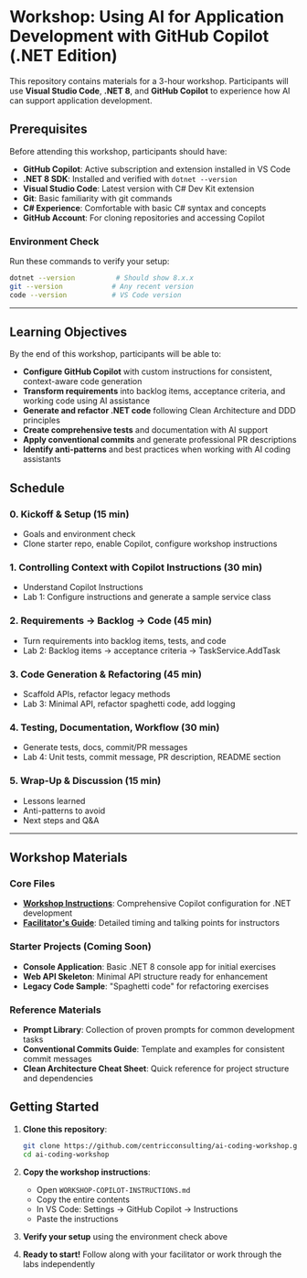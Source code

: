 # Workshop: Using AI for Application Development with GitHub Copilot (.NET Edition)

This repository contains materials for a 3-hour workshop. Participants will use **Visual Studio Code**, **.NET 8**, and **GitHub Copilot** to experience how AI can support application development.

## Prerequisites

Before attending this workshop, participants should have:

- **GitHub Copilot**: Active subscription and extension installed in VS Code
- **.NET 8 SDK**: Installed and verified with `dotnet --version`
- **Visual Studio Code**: Latest version with C# Dev Kit extension
- **Git**: Basic familiarity with git commands
- **C# Experience**: Comfortable with basic C# syntax and concepts
- **GitHub Account**: For cloning repositories and accessing Copilot

### Environment Check
Run these commands to verify your setup:
```bash
dotnet --version          # Should show 8.x.x
git --version            # Any recent version
code --version           # VS Code version
```

---

## Learning Objectives

By the end of this workshop, participants will be able to:

- **Configure GitHub Copilot** with custom instructions for consistent, context-aware code generation
- **Transform requirements** into backlog items, acceptance criteria, and working code using AI assistance
- **Generate and refactor .NET code** following Clean Architecture and DDD principles
- **Create comprehensive tests** and documentation with AI support
- **Apply conventional commits** and generate professional PR descriptions
- **Identify anti-patterns** and best practices when working with AI coding assistants

## Schedule

### 0. Kickoff & Setup (15 min)
- Goals and environment check
- Clone starter repo, enable Copilot, configure workshop instructions

### 1. Controlling Context with Copilot Instructions (30 min)
- Understand Copilot Instructions
- Lab 1: Configure instructions and generate a sample service class

### 2. Requirements → Backlog → Code (45 min)
- Turn requirements into backlog items, tests, and code
- Lab 2: Backlog items → acceptance criteria → TaskService.AddTask

### 3. Code Generation & Refactoring (45 min)
- Scaffold APIs, refactor legacy methods
- Lab 3: Minimal API, refactor spaghetti code, add logging

### 4. Testing, Documentation, Workflow (30 min)
- Generate tests, docs, commit/PR messages
- Lab 4: Unit tests, commit message, PR description, README section

### 5. Wrap-Up & Discussion (15 min)
- Lessons learned
- Anti-patterns to avoid
- Next steps and Q&A

---

## Workshop Materials

### Core Files
- **[Workshop Instructions](WORKSHOP-COPILOT-INSTRUCTIONS.md)**: Comprehensive Copilot configuration for .NET development
- **[Facilitator's Guide](docs/FACILITATOR_GUIDE.md)**: Detailed timing and talking points for instructors

### Starter Projects (Coming Soon)
- **Console Application**: Basic .NET 8 console app for initial exercises
- **Web API Skeleton**: Minimal API structure ready for enhancement  
- **Legacy Code Sample**: "Spaghetti code" for refactoring exercises

### Reference Materials
- **Prompt Library**: Collection of proven prompts for common development tasks
- **Conventional Commits Guide**: Template and examples for consistent commit messages
- **Clean Architecture Cheat Sheet**: Quick reference for project structure and dependencies

## Getting Started

1. **Clone this repository**:
   ```bash
   git clone https://github.com/centricconsulting/ai-coding-workshop.git
   cd ai-coding-workshop
   ```

2. **Copy the workshop instructions**:
   - Open `WORKSHOP-COPILOT-INSTRUCTIONS.md`
   - Copy the entire contents
   - In VS Code: Settings → GitHub Copilot → Instructions
   - Paste the instructions

3. **Verify your setup** using the environment check above

4. **Ready to start!** Follow along with your facilitator or work through the labs independently
